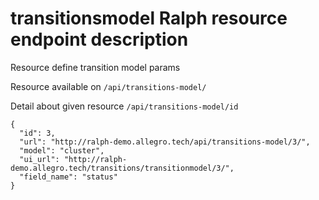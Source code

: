 # transitionsmodel Ralph resource endpoint description
Resource define transition model params

Resource available on `/api/transitions-model/`

Detail about given resource `/api/transitions-model/id`
```
{
  "id": 3,
  "url": "http://ralph-demo.allegro.tech/api/transitions-model/3/",
  "model": "cluster",
  "ui_url": "http://ralph-demo.allegro.tech/transitions/transitionmodel/3/",
  "field_name": "status"
}
```
